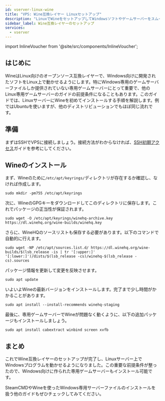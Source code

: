 ```yaml
---
id: vserver-linux-wine
title: "VPS: Wine互換レイヤー Linuxセットアップ"
description: "LinuxでWineをセットアップしてWindowsソフトやゲームサーバーをスムーズに動かす方法をチェック → 今すぐ詳しく見る"
sidebar_label: Wine互換レイヤーのセットアップ
services:
  - vserver
---
```


import InlineVoucher from '@site/src/components/InlineVoucher';

## はじめに

WineはLinux向けのオープンソース互換レイヤーで、Windows向けに開発されたソフトをLinux上で動かせるようにします。特にWindows専用のゲームサーバーファイルしか提供されていない専用ゲームサーバーにとって重要で、他のLinux専用ゲームサーバーのガイドの前提条件になることもあります。このガイドでは、LinuxサーバーにWineを初めてインストールする手順を解説します。例ではUbuntuを使いますが、他のディストリビューションでもほぼ同じ流れです。

<InlineVoucher />

## 準備

まずはSSHでVPSに接続しましょう。接続方法がわからなければ、[SSH初期アクセス](vserver-linux-ssh.md)ガイドを参考にしてください。

## Wineのインストール

まず、Wineのために`/etc/apt/keyrings/`ディレクトリが存在するか確認し、なければ作成します。
```
sudo mkdir -pm755 /etc/apt/keyrings
```

次に、WineのGPGキーをダウンロードしてこのディレクトリに保存します。これでパッケージの正当性が保証されます。
```
sudo wget -O /etc/apt/keyrings/winehq-archive.key https://dl.winehq.org/wine-builds/winehq.key
```

さらに、WineHQのソースリストも保存する必要があります。以下のコマンドで自動的に行えます。
```
sudo wget -NP /etc/apt/sources.list.d/ https://dl.winehq.org/wine-builds/$(lsb_release -is | tr '[:upper:]' '[:lower:]')/dists/$(lsb_release -cs)/winehq-$(lsb_release -cs).sources
```

パッケージ情報を更新して変更を反映させます。
```
sudo apt update
```

いよいよWineの最新バージョンをインストールします。完了まで少し時間がかかることがあります。
```
sudo apt install --install-recommends winehq-staging
```

最後に、専用ゲームサーバーでWineが問題なく動くように、以下の追加パッケージもインストールしましょう。
```
sudo apt install cabextract winbind screen xvfb
```

## まとめ

これでWine互換レイヤーのセットアップが完了し、Linuxサーバー上でWindowsプログラムを動かせるようになりました。この重要な前提条件が整ったので、Windows向けに作られた専用ゲームサーバーもインストール可能です。

SteamCMDやWineを使ったWindows専用サーバーファイルのインストールを扱う他のガイドもぜひチェックしてみてください。

<InlineVoucher />